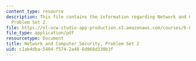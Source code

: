 ```yaml
---
content_type: resource
description: This file contains the information regarding Network and Computer Security,
  Problem Set 2.
file: https://ol-ocw-studio-app-production.s3.amazonaws.com/courses/6-857-network-and-computer-security-spring-2014/c1ab4dba5404f5742a486d068d330b3f_MIT6_857S14_ps2.pdf
file_type: application/pdf
resourcetype: Document
title: Network and Computer Security, Problem Set 2
uid: c1ab4dba-5404-f574-2a48-6d068d330b3f
---
```

